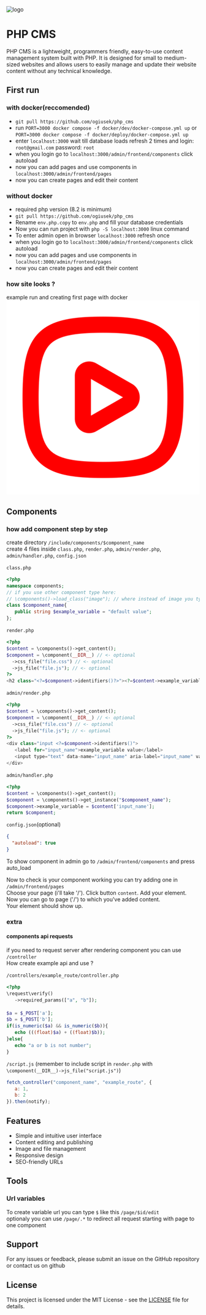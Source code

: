 ![logo](https://www.svgrepo.com/show/353613/craftcms.svg)
# PHP CMS

PHP CMS is a lightweight, programmers friendly, easy-to-use content management system built with PHP. It is designed for small to medium-sized websites and allows users to easily manage and update their website content without any technical knowledge.

## First run
### with docker(reccomended)
- `git pull https://github.com/ogiusek/php_cms`
- run `PORT=3000 docker compose -f docker/dev/docker-compose.yml up` or `PORT=3000 docker compose -f docker/deploy/docker-compose.yml up`
- enter `localhost:3000` wait till database loads refresh 2 times and login: `root@gmail.com` password: `root` 
- when you login go to `localhost:3000/admin/frontend/components` click autoload
- now you can add pages and use components in `localhost:3000/admin/frontend/pages`
- now you can create pages and edit their content

### without docker
- required php version (8.2 is minimum)
- `git pull https://github.com/ogiusek/php_cms`
- Rename `env.php.copy` to `env.php` and fill your database credentials
- Now you can run project with `php -S localhost:3000` linux command
- To enter admin open in browser `localhost:3000` refresh once
- when you login go to `localhost:3000/admin/frontend/components` click autoload
- now you can add pages and use components in `localhost:3000/admin/frontend/pages`
- now you can create pages and edit their content

### how site looks ?
example run and creating first page with docker
[![video preview](./readme/play-btn.svg)](https://youtu.be/_pcrGNUyNCM)

## Components
### how add component step by step
create directory `/include/components/$component_name`\
create 4 files inside `class.php`, `render.php`, `admin/render.php`, `admin/handler.php`, `config.json`

`class.php`
```php
<?php
namespace components;
// if you use other component type here:
// \components()->load_class("image"); // where instead of image you type required class
class $component_name{
   public string $example_variable = "default value";
};
```

`render.php`
```php
<?php
$content = \components()->get_content();
$component = \component(__DIR__) // <- optional
  ->css_file("file.css") // <- optional
  ->js_file("file.js"); // <- optional
?>
<h2 class="<?=$component->identifiers()?>"><?=$content->example_variable?></h2>
```

`admin/render.php`
```php
<?php
$content = \components()->get_content();
$component = \component(__DIR__) // <- optional
  ->css_file("file.css") // <- optional
  ->js_file("file.js"); // <- optional
?>
<div class="input <?=$component->identifiers()">
   <label for="input_name">example_variable value</label>
   <input type="text" data-name="input_name" aria-label="input_name" value="<?=$content->example_variable?>">
</div>
```

`admin/handler.php`
```php
<?php
$content = \components()->get_content();
$component = \components()->get_instance("$component_name");
$component->example_variable = $content['input_name'];
return $component;
```

`config.json`(optional)
```json
{
  "autoload": true
}
```

To show component in admin go to `/admin/frontend/components` and press auto_load

Now to check is your component working you can try adding one in `/admin/frontend/pages`\
Choose your page (i'll take '/'). Click button `content`. Add your element.\
Now you can go to page ('/') to which you've added content.\
Your element should show up. 

### extra

#### components api requests
if you need to request server after rendering component you can use `/controller`\
How create example api and use ?

`/controllers/example_route/controller.php`
```php
<?php
\request\verify()
   ->required_params(["a", "b"]);

$a = $_POST['a'];
$b = $_POST['b'];
if(is_numeric($a) && is_numeric($b)){
   echo (((float)$a) + ((float)$b));
}else{
   echo "a or b is not number";
}
```

`/script.js` (remember to include script in `render.php` with `\component(__DIR__)->js_file("script.js")`)
```js
fetch_controller("component_name", "example_route", {
   a: 1,
   b: 2
}).then(notify);
```

## Features
- Simple and intuitive user interface
- Content editing and publishing
- Image and file management
- Responsive design
- SEO-friendly URLs

## Tools
### Url variables
To create variable url you can type `$` like this `/page/$id/edit` \
optionaly you can use `/page/.*` to redirect all request starting with page to one component

## Support
For any issues or feedback, please submit an issue on the GitHub repository or contact us on github

## License
This project is licensed under the MIT License - see the [LICENSE](LICENSE) file for details.
